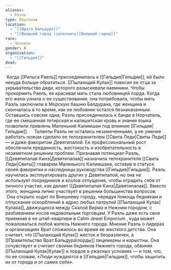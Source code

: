 ```yaml
---
aliases:
  - Раэль
type: Персонаж
location:
  - "[[Врата Бальдура]]"
  - "[[Внешний город (заполнить)|Внешний город]]"
race:
  - Человек
gender: Ж
organisation:
  - "[[Гильдия]]"
dead:
---
```


 Когда [[Рильса Раель]] присоединилась к [[Гильдия|Гильдии]], ей было некуда больше обратиться. [[Пылающий Кулак]] повесил ее отца за укрывательство дяди, которого разыскивали наемники. Чтобы прокормить Раель, ее красивая мать стала любовницей лорда. Когда его жена узнала о ее существовании, она потребовала, чтобы мать Раэль заключили в Морскую башню Балдурана, где женщина и скончалась в то время, как ее любовник остался безнаказанным. Оставшись совсем одна, Раэль присоединилась к банде в Норчапель, где ее смешанная тетирская и калишитская кровь и знания языка позволили привлечь Маленький Калимшан под влияние [[Гильдия|Гильдии]]. 
 
 Таланты Раэль не остались незамеченными, а ее умение работать ножом сделало ее телохранителем [[Свита Леди|Свиты Леди]] — и даже фаворитом Девятипалой. Ее профессиональный рост обеспечили преданность, жестокость и изобретательность в незаметном решении проблем. Признавая потенциал Раэль, [[Девятипалая Кинэ|Девятипалая]] назначила телохранителя [[Свита Леди|Свиты]] главарем Маленького Калимшана, оставив в статусе своей фаворитки и наследницы руководства [[Гильдия|Гильдии]]. Раэль научилась эксплуатировать других у Девятипалой, но она не использует посредников и козлов отпущения, чтобы оградить себя от личного участия, как делает [[Девятипалая Кинэ|Девятипалая]]. Вместо этого, женщина лично участвует в решении большинства вопросов. 
 
 Она открыто ходит по Внешнему городу, чередуя помощь беднякам и отпускания оскорблений в адрес любых патрулей [[Пылающий Кулак|Кулака]], движущихся между Скалой Вирма и Нижним городом, с разбиванием носов недовольным торговцам. У Раэль даже есть своя приемная в ее штаб-квартире в Calim Jewel Emporium , куда может пожаловаться любой житель Нижнего города. Мнение Раэль о лидерах и организациях Врат сложилось во время ее жесткого детства. Она считает, что [[Пылающий Кулак]] жесток и безразличен, а [[Правительство Врат Бальдура\лорды]] лицемерны и корыстны. Она сочувствует и считает своими бедняков Нижнего города, обвиняя [[Пылающий Кулак|Кулак]] и лордов в ужасных условиях — и том, что, по ее словам, «Люди нуждаются в [[Гильдия|Гильдии]], чтобы защитить их от города и от самих себя». 